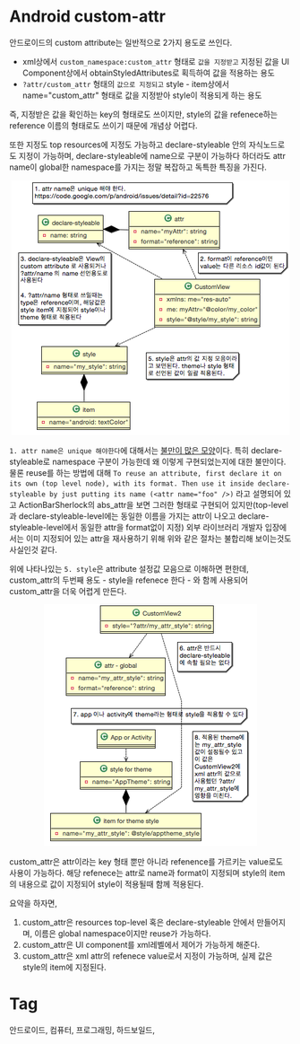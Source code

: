 Android custom-attr
====================
안드로이드의 custom attribute는 일반적으로 2가지 용도로 쓰인다.

 * xml상에서 ``custom_namespace:custom_attr`` 형태로 ``값을 지정받고`` 지정된 값을 UI Component상에서 obtainStyledAttributes로 획득하여 값을 적용하는 용도
 * ``?attr/custom_attr`` 형태의 ``값으로 지정되고`` style - item상에서 name="custom_attr" 형태로 값을 지정받아 style이 적용되게 하는 용도

즉, 지정받은 값을 확인하는 key의 형태로도 쓰이지만, style의 값을 refenece하는 reference 이름의 형태로도 쓰이기 때문에 개념상 어렵다.

또한 지정도 top resources에 지정도 가능하고 declare-styleable 안의 자식노드로도 지정이 가능하며, declare-styleable에 name으로 구분이 가능하다 하더라도 attr name이 global한 namespace를 가지는 정말 복잡하고 독특한 특징을 가진다.

<div align="center"><img src="_img/custom-attr-key.png" /></div>

``1. attr name은 unique 해야한다``에 대해서는 [불만이 많은 모양](https://code.google.com/p/android/issues/detail?id=22576)이다. 특히 declare-styleable로 namespace 구분이 가능한데 왜 이렇게 구현되었는지에 대한 불만이다. 물론 reuse를 하는 방법에 대해 ``To reuse an attribute, first declare it on its own (top level node), with its format.
Then use it inside declare-styleable by just putting its name (<attr name="foo" />)`` 라고 설명되어 있고 ActionBarSherlock의 abs_attr을 보면 그러한 형태로 구현되어 있지만(top-level과 declare-styleable-level에는 동일한 이름을 가지는 attr이 나오고 declare-styleable-level에서 동일한 attr을 format없이 지정) 외부 라이브러리 개발자 입장에서는 이미 지정되어 있는 attr을 재사용하기 위해 위와 같은 절차는 불합리해 보이는것도 사실인것 같다.

위에 나타나있는 ``5. style``은 attribute 설정값 모음으로 이해하면 편한데, custom_attr의 두번째 용도 - style을 refenece 한다 - 와 함께 사용되어 custom_attr을 더욱 어렵게 만든다.

<div align="center"><img src="_img/custom-attr-reference.png" /></div>

custom_attr은 attr이라는 key 형태 뿐만 아니라 refenence를 가르키는 value로도 사용이 가능하다. 해당 refenece는 attr로 name과 format이 지정되며 style의 item의 내용으로 값이 지정되어 style이 적용될때 함께 적용된다.

요약을 하자면,

 1. custom_attr은 resources top-level 혹은 declare-styleable 안에서 만들어지며, 이름은 global namespace이지만 reuse가 가능하다.
 2. custom_attr은 UI component를 xml레벨에서 제어가 가능하게 해준다.
 3. custom_attr은 xml attr의 refenece value로서 지정이 가능하며, 실제 값은 style의 item에 지정된다.

Tag
====
안드로이드, 컴퓨터, 프로그래밍, 하드보일드,